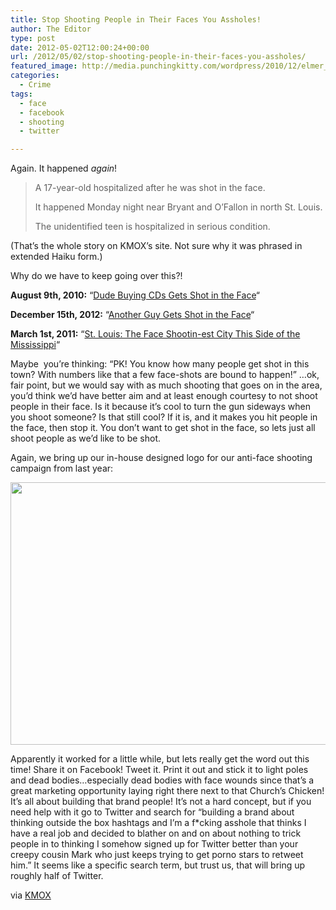 ```yaml
---
title: Stop Shooting People in Their Faces You Assholes!
author: The Editor
type: post
date: 2012-05-02T12:00:24+00:00
url: /2012/05/02/stop-shooting-people-in-their-faces-you-assholes/
featured_image: http://media.punchingkitty.com/wordpress/2010/12/elmer_fudd_headshot.jpeg
categories:
  - Crime
tags:
  - face
  - facebook
  - shooting
  - twitter

---
```

Again. It happened _again_!

> A 17-year-old hospitalized after he was shot in the face.
> 
> It happened Monday night near Bryant and O’Fallon in north St. Louis.
> 
> The unidentified teen is hospitalized in serious condition.

(That&#8217;s the whole story on KMOX&#8217;s site. Not sure why it was phrased in extended Haiku form.)

Why do we have to keep going over this?!

**August 9th, 2010:** &#8220;<a href="http://punchingkitty.com/2010/08/09/dude-buying-cds-gets-shot-in-the-face/" target="_blank">Dude Buying CDs Gets Shot in the Face</a>&#8220;

**December 15th, 2012:** &#8220;<a href="http://punchingkitty.com/2010/12/15/another-guy-gets-shot-in-the-face/" target="_blank">Another Guy Gets Shot in the Face</a>&#8220;

**March 1st, 2011:** &#8220;<a href="http://punchingkitty.com/2011/03/01/st-louis-the-face-shootin-est-city-this-side-of-the-mississippi/" target="_blank">St. Louis: The Face Shootin-est City This Side of the Mississippi</a>&#8220;

Maybe  you&#8217;re thinking: &#8220;PK! You know how many people get shot in this town? With numbers like that a few face-shots are bound to happen!&#8221; &#8230;ok, fair point, but we would say with as much shooting that goes on in the area, you&#8217;d think we&#8217;d have better aim and at least enough courtesy to not shoot people in their face. Is it because it&#8217;s cool to turn the gun sideways when you shoot someone? Is that still cool? If it is, and it makes you hit people in the face, then stop it. You don&#8217;t want to get shot in the face, so lets just all shoot people as we&#8217;d like to be shot.

Again, we bring up our in-house designed logo for our anti-face shooting campaign from last year:

[<img class="aligncenter size-full wp-image-13510" title="no_face_shots" src="http://media.punchingkitty.com/wordpress/2012/05/no_face_shots.jpg" alt="" width="580" height="420" />][1]

Apparently it worked for a little while, but lets really get the word out this time! Share it on Facebook! Tweet it. Print it out and stick it to light poles and dead bodies&#8230;especially dead bodies with face wounds since that&#8217;s a great marketing opportunity laying right there next to that Church&#8217;s Chicken! It&#8217;s all about building that brand people! It&#8217;s not a hard concept, but if you need help with it go to Twitter and search for &#8220;building a brand about thinking outside the box hashtags and I&#8217;m a f*cking asshole that thinks I have a real job and decided to blather on and on about nothing to trick people in to thinking I somehow signed up for Twitter better than your creepy cousin Mark who just keeps trying to get porno stars to retweet him.&#8221; It seems like a specific search term, but trust us, that will bring up roughly half of Twitter.

via <a href="http://stlouis.cbslocal.com/2012/05/01/teen-shot-in-face-in-st-louis/" target="_blank">KMOX</a>

 [1]: http://media.punchingkitty.com/wordpress/2012/05/no_face_shots.jpg